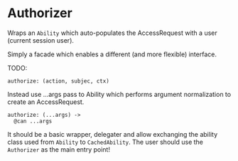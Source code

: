 # Authorizer

Wraps an `Ability` which auto-populates the AccessRequest with a user (current session user).

Simply a facade which enables a different (and more flexible) interface.

TODO:

`authorize: (action, subjec, ctx)`

Instead use ...args pass to Ability which performs argument normalization to create an AccessRequest.

```
authorize: (...args) ->
  @can ...args
```

It should be a basic wrapper, delegater and allow exchanging the ability class used from `Ability` to `CachedAbility`.
The user should use the `Authorizer` as the main entry point!